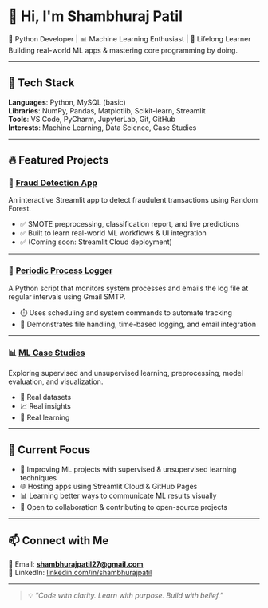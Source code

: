 # 👋 Hi, I'm Shambhuraj Patil

🚀 Python Developer | 📊 Machine Learning Enthusiast | 🧠 Lifelong Learner  
Building real-world ML apps & mastering core programming by doing.

---

## 🧰 Tech Stack
**Languages**: Python, MySQL (basic)  
**Libraries**: NumPy, Pandas, Matplotlib, Scikit-learn, Streamlit  
**Tools**: VS Code, PyCharm, JupyterLab, Git, GitHub  
**Interests**: Machine Learning, Data Science, Case Studies

---

## 🔥 Featured Projects

### 🚨 [Fraud Detection App](https://github.com/shambhuraj-patil/Fraud-Detection-App)  
An interactive Streamlit app to detect fraudulent transactions using Random Forest.  
- ✅ SMOTE preprocessing, classification report, and live predictions  
- ✅ Built to learn real-world ML workflows & UI integration  
- ✅ (Coming soon: Streamlit Cloud deployment)

---

### 🧾 [Periodic Process Logger](https://github.com/shambhuraj-patil/Periodic-Process-Logger)  
A Python script that monitors system processes and emails the log file at regular intervals using Gmail SMTP.  
- ⏱️ Uses scheduling and system commands to automate tracking  
- 📂 Demonstrates file handling, time-based logging, and email integration

---

### 📊 [ML Case Studies](https://github.com/shambhuraj-patil/ML-Case-Studies)  
Exploring supervised and unsupervised learning, preprocessing, model evaluation, and visualization.  
- 📂 Real datasets  
- 📈 Real insights  
- 🧠 Real learning

---

## 🎯 Current Focus
- 🚀 Improving ML projects with supervised & unsupervised learning techniques  
- 🌐 Hosting apps using Streamlit Cloud & GitHub Pages  
- 📊 Learning better ways to communicate ML results visually  
- 🤝 Open to collaboration & contributing to open-source projects

---

## 📫 Connect with Me

📧 Email: **shambhurajpatil27@gmail.com**  
🔗 LinkedIn: [linkedin.com/in/shambhurajpatil](https://www.linkedin.com/in/shambhurajpatil/)

---

> 💡 *“Code with clarity. Learn with purpose. Build with belief.”*
